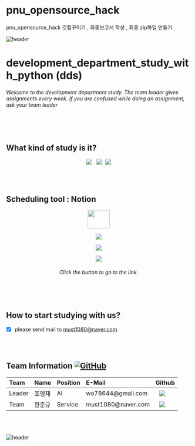 # pnu_opensource_hack
pnu_opensource_hack
깃헙꾸미기 , 최종보고서 작성 , 최종 zip파일 만들기


![header](https://capsule-render.vercel.app/api?type=wave&color=auto&height=135&section=header&text=&fontSize=90&fontAlignY=30&)

<h1>development_department_study_with_python (dds)</h1>
<h6> Welcome to the development department study. The team leader gives assignments every week. If you are confused while doing an assignment, ask your team leader</h6>
<br></br>

<h2> What kind of study is it? </h2>
 <p align = "center"><img src="https://img.shields.io/badge/Python-3766AB?style=for-the-badge&logo=Python&logoColor=white"/></a> </a>&nbsp <img src="https://img.shields.io/badge/Algorithm-3766AB?style=for-the-badge&logo=Python&logoColor=white"/></a> </a>&nbsp<img src="https://img.shields.io/badge/Flask-3766AB?style=for-the-badge&logo=Flask&logoColor=white"/></p>
 <br></br>
<h2> Scheduling tool : Notion </h2>

<p align = "center"><img src="https://github.com/doongu/dds_with_python/blob/main/notion_icon.png" width="60" height="50"></p>

 <p align = "center"><a href="https://www.notion.so/development_department_study_with_python-dds-fb5920dcce5b4eca95d625a256dac1db"><img src="http://img.shields.io/badge/Study_log-655ced?style=for-the-badge&color=lightgrey" style="height : auto; margin-left : 10px; margin-right : 10px;"/></a> </p>
 <p align = "center"><a href="https://wonderful-eagle-efe.notion.site/Flask-c1457e2cd6c2453ebe97e61e804ecc46"><img src="http://img.shields.io/badge/Flask_Study-655ced?style=for-the-badge&color=orange" style="height : auto; margin-left : 10px; margin-right : 10px;"/></a> </p>
  <p align = "center"><a href="https://wonderful-eagle-efe.notion.site/Algstudy-91a49d25378941d09fd47208864f738f"><img src="http://img.shields.io/badge/Alg_Study-655ced?style=for-the-badge&color=informational" style="height : auto; margin-left : 10px; margin-right : 10px;"/></a> </p>

<h6><p align = "center">  Click the button to go to the link.  </p></h6>

<br></br>


## How to start studying with us?
 
- [x] please send mail to must1080@naver.com

<br></br>


<h2> Team Information <a href="https://github.com/osamhack2020/Web_Drawing-chat-consulation_Stones-in-greenhouse/blob/master/LICENSE"><img alt="GitHub" src="https://img.shields.io/github/license/osamhack2020/Web_Drawing-chat-consulation_Stones-in-greenhouse"></a></h2>

<!--  아래는 Team INFORMATION 표-->
 
 <table>
<thead>
<tr>
<th style="text-align:left">Team</th>
<th style="text-align:left">Name</th>
<th style="text-align:left">Position</th>
<th style="text-align:left">E-Mail</th>
<th style="text-align:left">Github</th>
</tr> 
</thead>
<tbody>
<tr>
<td style="text-align:left">Leader</td>
<td style="text-align:left">조영재</td>
<td style="text-align:left">AI</td>
<td style="text-align:left">wo78644@gmail.com</td>
<td style="text-align:left"><a href="https://github.com/wo7864">
<img src="http://img.shields.io/badge/wo7864-655ced?style=social&logo=github" style="height : auto; margin-left : 10px; margin-right : 10px;"/>
</a></td> 
</tr>
<tr>
<td style="text-align:left">Team</td>
<td style="text-align:left">한준규</td>
<td style="text-align:left">Service </td>
<td style="text-align:left">must1080@naver.com</td>
<td style="text-align:left"><a href="https://github.com/doongu">
<img src="http://img.shields.io/badge/doongu-655ced?style=social&logo=github&color=informational" style="height : auto; margin-left : 10px; margin-right : 10px;"/>
</a></td>
</tr>

</tbody>
</table>


<br></br>



![header](https://capsule-render.vercel.app/api?type=wave&color=auto&height=135&section=footer&fontSize=90)
  



